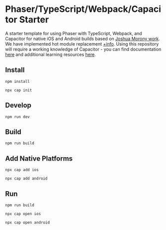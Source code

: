 # Phaser/TypeScript/Webpack/Capacitor Starter

A starter template for using Phaser with TypeScript, Webpack, and Capacitor for native iOS and Android builds based on [Joshua Morony work](https://github.com/joshuamorony/phaser3-typescript-webpack-capacitor). We have implemented hot module replacement [+info](https://webpack.js.org/concepts/hot-module-replacement/).
Using this repository will require a working knowledge of Capacitor - you can find documentation [here](https://capacitor.ionicframework.com/docs/) and additional learning resources [here](https://www.joshmorony.com/tag/capacitor/).

## Install

```
npm install
```

```
npx cap init
```

## Develop

```
npm run dev
```

## Build

```
npm run build
```

## Add Native Platforms

```
npx cap add ios
```

```
npx cap add android
```

## Run

```
npm run build
```

```
npx cap open ios
```

```
npx cap open android
```
